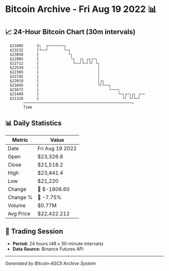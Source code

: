 # Bitcoin Archive - Fri Aug 19 2022 📊

## 📈 24-Hour Bitcoin Chart (30m intervals)

```
  $23405      ┼┐  ┌───────┐                                    
  $23232      ┤└──┘       └─┐                                  
  $23058      ┤             └┐                                 
  $22885      ┤              └┐  ┌┐ ┌┐┌─┐                      
  $22712      ┤               └──┘└─┘└┘ └┐                     
  $22539      ┤                          │                     
  $22365      ┤                          │                     
  $22192      ┤                          │                     
  $22019      ┤                          │┌┐                   
  $21845      ┤                          └┘└──┐                
  $21672      ┤                               └───┐            
  $21499      ┤                                   └─┐┌─┐┌┐ ┌── 
  $21326      ┤                                     └┘ └┘└─┘   
        ────────────────────────────────────────────────→
        Time
```

## 📊 Daily Statistics

| Metric | Value |
|--------|-------|
| Date | Fri Aug 19 2022 |
| Open | $23,326.8 |
| Close | $21,518.2 |
| High | $23,441.4 |
| Low | $21,220 |
| Change | 🔴 $-1808.60 |
| Change % | 🔴 -7.75% |
| Volume | $0.77M |
| Avg Price | $22,422.212 |

## 📅 Trading Session

- **Period:** 24 hours (48 x 30-minute intervals)
- **Data Source:** Binance Futures API

---
*Generated by Bitcoin-ASCII Archive System*
